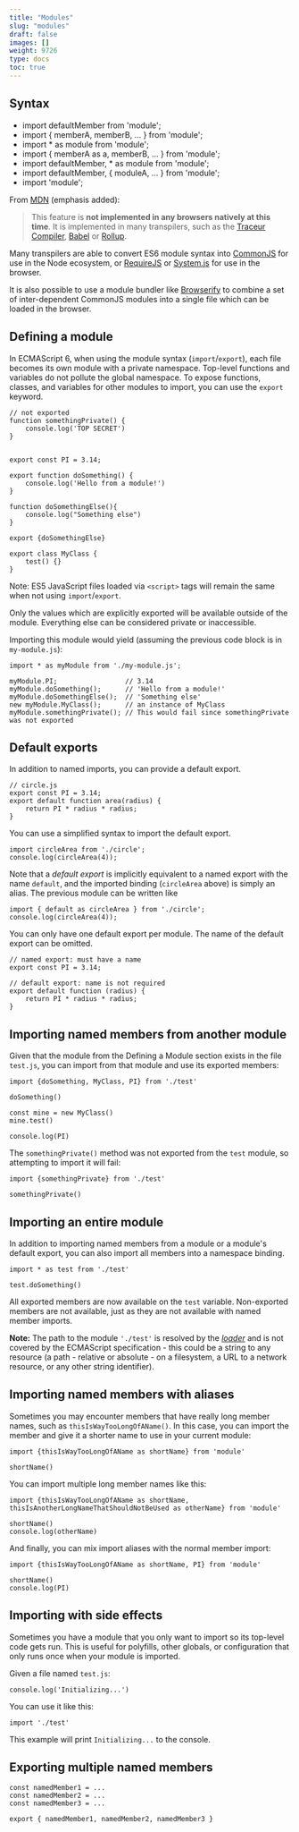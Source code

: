 ```yaml
---
title: "Modules"
slug: "modules"
draft: false
images: []
weight: 9726
type: docs
toc: true
---
```


## Syntax
- import defaultMember from 'module';
- import { memberA, memberB, ... } from 'module';
- import * as module from 'module';
- import { memberA as a, memberB, ... } from 'module';
- import defaultMember, * as module from 'module';
- import defaultMember, { moduleA, ... } from 'module';
- import 'module';

From [MDN] (emphasis added):

> This feature is **not implemented in any browsers natively at this time**. It is implemented in many transpilers, such as the [Traceur Compiler][traceur], [Babel] or [Rollup].

Many transpilers are able to convert ES6 module syntax into [CommonJS] for use in the Node ecosystem, or [RequireJS] or [System.js][systemjs] for use in the browser.

It is also possible to use a module bundler like [Browserify] to combine a set of inter-dependent CommonJS modules into a single file which can be loaded in the browser.

[mdn]: https://developer.mozilla.org/en-US/docs/Web/JavaScript/Reference/Statements/import
[traceur]: https://github.com/google/traceur-compiler
[babel]: https://babeljs.io
[rollup]: http://rollupjs.org
[commonjs]: http://wiki.commonjs.org/wiki/Modules/1.1
[requirejs]: http://requirejs.org
[systemjs]: https://github.com/systemjs/systemjs
[browserify]: http://browserify.org/

## Defining a module
In ECMAScript 6, when using the module syntax (`import`/`export`), each file becomes its own module with a private namespace. Top-level functions and variables do not pollute the global namespace. To expose functions, classes, and variables for other modules to import, you can use the `export` keyword.

    // not exported
    function somethingPrivate() {
        console.log('TOP SECRET')
    }


    export const PI = 3.14;

    export function doSomething() {
        console.log('Hello from a module!')
    }

    function doSomethingElse(){ 
        console.log("Something else")
    }

    export {doSomethingElse}

    export class MyClass {
        test() {}
    }


Note: ES5 JavaScript files loaded via `<script>` tags will remain the same when not using `import`/`export`.

Only the values which are explicitly exported will be available outside of the module. Everything else can be considered private or inaccessible.

Importing this module would yield (assuming the previous code block is in `my-module.js`):

    import * as myModule from './my-module.js';
    
    myModule.PI;                 // 3.14
    myModule.doSomething();      // 'Hello from a module!'
    myModule.doSomethingElse();  // 'Something else'
    new myModule.MyClass();      // an instance of MyClass
    myModule.somethingPrivate(); // This would fail since somethingPrivate was not exported

## Default exports
In addition to named imports, you can provide a default export.

<!-- language: lang-js -->

    // circle.js
    export const PI = 3.14;
    export default function area(radius) {
        return PI * radius * radius;
    }

You can use a simplified syntax to import the default export.

<!-- language: lang-js -->

    import circleArea from './circle';
    console.log(circleArea(4));

Note that a *default export* is implicitly equivalent to a named export with the name `default`, and the imported binding (`circleArea` above) is simply an alias. The previous module can be written like

<!-- language: lang-js -->

    import { default as circleArea } from './circle';
    console.log(circleArea(4));

You can only have one default export per module. The name of the default export can be omitted.

<!-- language: lang-js -->

    // named export: must have a name
    export const PI = 3.14;

    // default export: name is not required
    export default function (radius) {  
        return PI * radius * radius;
    }


## Importing named members from another module
Given that the module from the Defining a Module section exists in the file `test.js`, you can import from that module and use its exported members:

    import {doSomething, MyClass, PI} from './test'

    doSomething()

    const mine = new MyClass()
    mine.test()

    console.log(PI)

The `somethingPrivate()` method was not exported from the `test` module, so attempting to import it will fail:

    import {somethingPrivate} from './test'

    somethingPrivate()

## Importing an entire module
In addition to importing named members from a module or a module's default export, you can also import all members into a namespace binding.

    import * as test from './test'

    test.doSomething()

All exported members are now available on the `test` variable. Non-exported members are not available, just as they are not available with named member imports.

**Note:** The path to the module `'./test'` is resolved by the [*loader*][1] and is not covered by the ECMAScript specification - this could be a string to any resource (a path - relative or absolute - on a filesystem, a URL to a network resource, or any other string identifier).


  [1]: https://whatwg.github.io/loader/

## Importing named members with aliases
Sometimes you may encounter members that have really long member names, such as `thisIsWayTooLongOfAName()`. In this case, you can import the member and give it a shorter name to use in your current module:

    import {thisIsWayTooLongOfAName as shortName} from 'module'

    shortName()

You can import multiple long member names like this:

    import {thisIsWayTooLongOfAName as shortName, thisIsAnotherLongNameThatShouldNotBeUsed as otherName} from 'module'

    shortName()
    console.log(otherName)

And finally, you can mix import aliases with the normal member import:

    import {thisIsWayTooLongOfAName as shortName, PI} from 'module'

    shortName()
    console.log(PI)


## Importing with side effects
Sometimes you have a module that you only want to import so its top-level code gets run. This is useful for polyfills, other globals, or configuration that only runs once when your module is imported.

Given a file named `test.js`:

    console.log('Initializing...')

You can use it like this:

    import './test'

This example will print `Initializing...` to the console.


## Exporting multiple named members
```
const namedMember1 = ...
const namedMember2 = ...
const namedMember3 = ...

export { namedMember1, namedMember2, namedMember3 }
```

